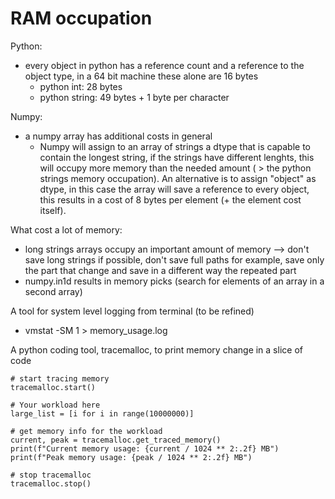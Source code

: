 # RAM occupation 

Python:
- every object in python has a reference count and a reference to the object type, in a 64 bit machine these alone are 16 bytes
  - python int: 28 bytes
  - python string: 49 bytes + 1 byte per character

Numpy:
- a numpy array has additional costs in general
  - Numpy will assign to an array of strings a dtype that is capable to contain the longest string, if the strings have different lenghts, this will occupy more memory than the needed amount ( > the python strings memory occupation). An alternative is to assign "object" as dtype, in this case the array will save a reference to every object, this results in a cost of 8 bytes per element (+ the element cost itself).



What cost a lot of memory:
- long strings arrays occupy an important amount of memory --> don't save long strings if possible, don't save full paths for example, save only the part that change and save in a different way the repeated part
- numpy.in1d results in memory picks (search for elements of an array in a second array)

A tool for system level logging from terminal (to be refined)
- vmstat -SM 1 > memory_usage.log

A python coding tool, tracemalloc, to print memory change in a slice of code
```
# start tracing memory
tracemalloc.start()

# Your workload here
large_list = [i for i in range(10000000)]

# get memory info for the workload
current, peak = tracemalloc.get_traced_memory()
print(f"Current memory usage: {current / 1024 ** 2:.2f} MB")
print(f"Peak memory usage: {peak / 1024 ** 2:.2f} MB")

# stop tracemalloc
tracemalloc.stop()
```
